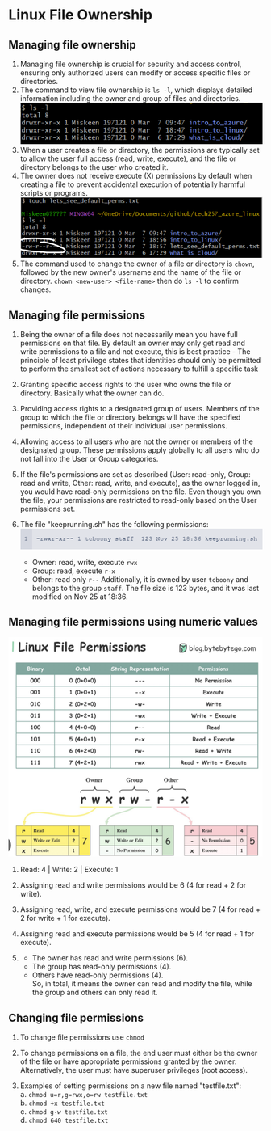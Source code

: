 # Linux File Ownership
## Managing file ownership
1. Managing file ownership is crucial for security and access control, ensuring only authorized users can modify or access specific files or directories.
2. The command to view file ownership is `ls -l`, which displays detailed information including the owner and group of files and directories.<br>
   ![alt text](image-8.png)
3. When a user creates a file or directory, the permissions are typically set to allow the user full access (read, write, execute), and the file or directory belongs to the user who created it.
4. The owner does not receive execute (X) permissions by default when creating a file to prevent accidental execution of potentially harmful scripts or programs.<br>
![alt text](image-9.png)
5. The command used to change the owner of a file or directory is `chown`, followed by the new owner's username and the name of the file or directory. `chown <new-user> <file-name>` then do `ls -l` to confirm changes.
## Managing file permissions

1. Being the owner of a file does not necessarily mean you have full permissions on that file. By default an owner may only get read and write permissions to a file and not execute, this is best practice - The principle of least privilege states that identities should only be permitted to perform the smallest set of actions necessary to fulfill a specific task

2. Granting specific access rights to the user who owns the file or directory. Basically what the owner can do.

3. Providing access rights to a designated group of users. Members of the group to which the file or directory belongs will have the specified permissions, independent of their individual user permissions.

4. Allowing access to all users who are not the owner or members of the designated group. These permissions apply globally to all users who do not fall into the User or Group categories.

5. If the file's permissions are set as described (User: read-only, Group: read and write, Other: read, write, and execute), as the owner logged in, you would have read-only permissions on the file. Even though you own the file, your permissions are restricted to read-only based on the User permissions set.

6. The file "keeprunning.sh" has the following permissions:<br>
   ![alt text](image-10.png) <br>
   - Owner: read, write, execute `rwx`
   - Group: read, execute `r-x`
   - Other: read only `r--`
   Additionally, it is owned by user `tcboony` and belongs to the group `staff`. The file size is 123 bytes, and it was last modified on Nov 25 at 18:36.

## Managing file permissions using numeric values
![alt text](image-11.png)<br>
1. Read: 4 | Write: 2 | Execute: 1

2. Assigning read and write permissions would be  6 (4 for read + 2 for write).

3. Assigning read, write, and execute permissions would be 7 (4 for read + 2 for write + 1 for execute).

4. Assigning read and execute permissions would be 5 (4 for read + 1 for execute).

5. 
   - The owner has read and write permissions (6).
   - The group has read-only permissions (4).
   - Others have read-only permissions (4).
   <br>So, in total, it means the owner can read and modify the file, while the group and others can only read it.

## Changing file permissions
1. To change file permissions use `chmod`

2. To change permissions on a file, the end user must either be the owner of the file or have appropriate permissions granted by the owner. Alternatively, the user must have superuser privileges (root access).

3. Examples of setting permissions on a new file named "testfile.txt":<br>
   a. `chmod u=r,g=rwx,o=rw testfile.txt`<br>
   b. `chmod +x testfile.txt`<br>
   c. `chmod g-w testfile.txt`<br>
   d. `chmod 640 testfile.txt`